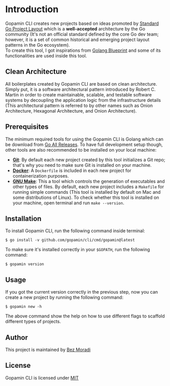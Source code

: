 # Introduction

Gopamin CLI creates new projects based on ideas promoted by [Standard Go Project Layout](https://github.com/golang-standards/project-layout) which is a **well-accepted** architecture by the Go community (It's not an official standard defined by the core Go dev team; however, it is a set of common historical and emerging project layout patterns in the Go ecosystem).  
To create this tool, I got inspirations from [Golang Blueprint](https://github.com/Melkeydev/go-blueprint) and some of its functionalities are used inside this tool.

## Clean Architecture

All boilerplates created by Gopamin CLI are based on clean architecture. Simply put, it is a software architectural pattern introduced by Robert C. Martin in order to create maintainable, scalable, and testable software systems by decoupling the application logic from the infrastructure details (This architectural pattern is referred to by other names such as Onion Architecture, Hexagonal Architecture, and Onion Architecture).

## Prerequisites

The minimum required tools for using the Gopamin CLI is Golang which can be download from [Go All Releases](https://go.dev/dl). To have full development setup though, other tools are also recommended to be installed on your local machine:

-   **[Git](https://git-scm.com/)**: By default each new project created by this tool initializes a Git repo; that's why you need to make sure Git is installed on your machine.
-   **[Docker](https://www.docker.com)**: A `Dockerfile` is included in each new project for containerization purposes.
-   **[GNU Make](https://www.gnu.org/software/make)**: This a tool which controls the generation of executables and other types of files. By default, each new project includes a `Makefile` for running simple commands (This tool is installed by default on Mac and some distributions of Linux). To check whether this tool is installed on your machine, open terminal and run `make --version`.

## Installation

To install Gopamin CLI, run the following command inside terminal:

```text
$ go install -v github.com/gopamin/cli/cmd/gopamin@latest
```

To make sure it's installed correctly in your `$GOPATH`, run the following command:

```text
$ gopamin version
```

## Usage

If you got the current version correctly in the previous step, now you can create a new project by running the following command:

```text
$ gopamin new -h
```

The above command show the help on how to use different flags to scaffold different types of projects.

## Author

This project is maintained by [Bez Moradi](https://github.com/bezmoradi)

## License

Gopamin CLI is licensed under [MIT](https://github.com/gopamin/cli/blob/master/LICENSE)
